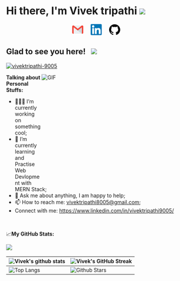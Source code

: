 # Hi there, I'm Vivek tripathi <img src="https://media.giphy.com/media/hvRJCLFzcasrR4ia7z/giphy.gif" width="25px">

<p align="center">
<a href="mailto:vivektripathi8005@gmail.com"><img src="https://github.com/deut-erium/deut-erium/blob/master/assets/gmail.svg" width="30px" alt="mail"></a> &nbsp; &nbsp;
<a href="https://www.linkedin.com/in/wampire-vivek-stylish/" target="_blank"><img src="https://github.com/deut-erium/deut-erium/blob/master/assets/linkedin.svg" width="30px" alt="LinkedIn"></a> &nbsp; &nbsp;
<a href="https://github.com/vivektripathi-9005"><img src="https://github.com/deut-erium/deut-erium/blob/master/assets/github.svg" width="30px" alt="mail"></a> &nbsp; &nbsp;
</p>



## Glad to see you here! &nbsp; ![](https://visitor-badge.glitch.me/badge?page_id=vivektripathi-9005)

<p align="left"> <a href="https://github.com/ryo-ma/github-profile-trophy"><img src="https://github-profile-trophy.vercel.app/?username=vivektripathi-9005" alt="vivektripathi-9005" /></a> </p>

<img align="right" alt="GIF" src="https://github.com/Gapur/Gapur/blob/master/coding.gif?raw=true" width="408" height="300" />
 
**Talking about Personal Stuffs:**

- 👨🏻‍💻 I’m currently working on something cool;
- 🚀 I’m currently learning and Practise Web Devlopment with MERN Stack;
- 💬 Ask me about anything, I am happy to help;
- 📫 How to reach me: vivektripathi8005@gmail.com;
- Connect with me: https://www.linkedin.com/in/vivektripathi9005/

</br>

<!--
📊 **This Week I Spent My Time On:**
START_SECTION:waka
```text
No Activity tracked this Week
```
END_SECTION:waka
-->


📈**My GitHub Stats:**

<p>
  <img height="auto" src="https://activity-graph.herokuapp.com/graph?username=vivektripathi-9005&theme=react-dark" />
</p>

| ![Vivek's github stats](https://github-readme-stats.vercel.app/api?username=vivektripathi-9005&show_icons=true&theme=tokyonight) | ![Vivek's GitHub Streak](https://github-readme-streak-stats.herokuapp.com/?user=vivektripathi-9005&theme=tokyonight) |
| --- | --- |
| ![Top Langs](https://github-readme-stats.vercel.app/api/top-langs/?username=vivektripathi-9005&theme=tokyonight) | ![Github Stars](https://github-readme-stats.vercel.app/api?username=vivektripathi-9005&show_icons=true&locale=en&count_private=true&hide_rank=true&custom_title=My%20GitHub%20Stats&disable_animations=true&theme=tokyonight) |
<!--
**vivektripathi-9005/vivektripathi-9005** is a ✨ _special_ ✨ repository because its `README.md` (this file) appears on your GitHub profile.

Here are some ideas to get you started:

- 🔭 I’m currently working on ...
- 🌱 I’m currently learning ...
- 👯 I’m looking to collaborate on ...
- 🤔 I’m looking for help with ...
- 💬 Ask me about ...
- 📫 How to reach me: ...
- 😄 Pronouns: ...
- ⚡ Fun fact: ...
-->
